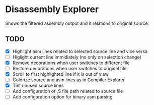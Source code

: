 # Disassembly Explorer

Shows the filtered assembly output and it relations to original source.

## TODO

- [x] Highlight asm lines related to selected source line and vice versa
- [ ] Higlight current line immidiately (no only on selection change)
- [x] Remove decorations when user switches to different file
- [ ] Restore decorations when user switches to original file
- [x] Scroll to first highlighted line if it is out of view
- [ ] Colorize source and asm lines as in Compiler Explorer
- [x] Tint unused source lines
- [ ] Add configuration of .S file path related to source file
- [ ] Add configuration option for binary asm parsing
